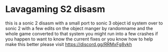 # Lavagaming S2 disasm
this is a sonic 2 disasm with a small port to sonic 3 object id system over to sonic 2 with a few edits on the object manger 
by randomname and the whole game converted to that system you might run into a few crashes 
if you happen to want to know the current fixes or you know how to help make this better please visit 
https://discord.gg/RRMxFg8vkh
